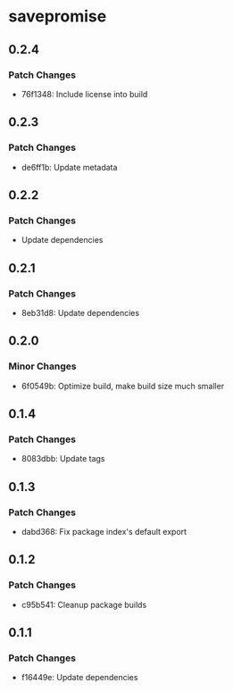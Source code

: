 # savepromise

## 0.2.4

### Patch Changes

- 76f1348: Include license into build

## 0.2.3

### Patch Changes

- de6ff1b: Update metadata

## 0.2.2

### Patch Changes

- Update dependencies

## 0.2.1

### Patch Changes

- 8eb31d8: Update dependencies

## 0.2.0

### Minor Changes

- 6f0549b: Optimize build, make build size much smaller

## 0.1.4

### Patch Changes

- 8083dbb: Update tags

## 0.1.3

### Patch Changes

- dabd368: Fix package index's default export

## 0.1.2

### Patch Changes

- c95b541: Cleanup package builds

## 0.1.1

### Patch Changes

- f16449e: Update dependencies
